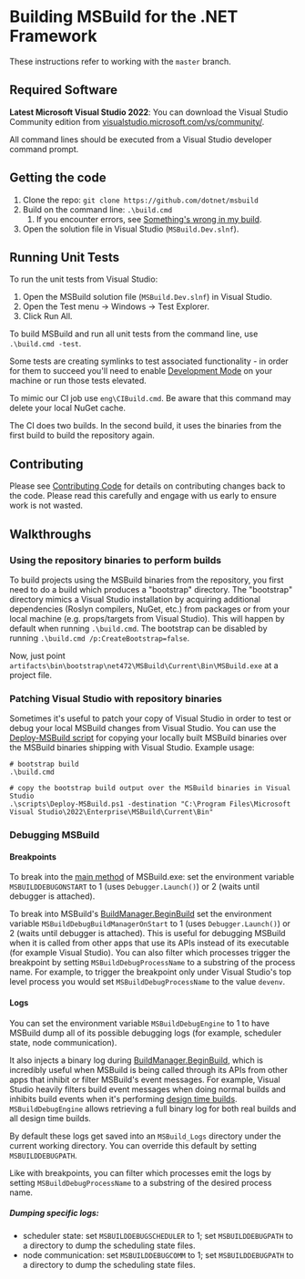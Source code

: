 # Building MSBuild for the .NET Framework

These instructions refer to working with the `master` branch.

## Required Software

**Latest Microsoft Visual Studio 2022**: You can download the Visual Studio Community edition from [visualstudio.microsoft.com/vs/community/](https://visualstudio.microsoft.com/vs/community/).

All command lines should be executed from a Visual Studio developer command prompt.

## Getting the code

1. Clone the repo: `git clone https://github.com/dotnet/msbuild`
2. Build on the command line: `.\build.cmd`
   1. If you encounter errors, see [Something's wrong in my build](Something's-wrong-in-my-build.md).
3. Open the solution file in Visual Studio (`MSBuild.Dev.slnf`).

## Running Unit Tests

To run the unit tests from Visual Studio:

1. Open the MSBuild solution file (`MSBuild.Dev.slnf`) in Visual Studio.
2. Open the Test menu -> Windows -> Test Explorer.
3. Click Run All.

To build MSBuild and run all unit tests from the command line, use `.\build.cmd -test`.

Some tests are creating symlinks to test associated functionality - in order for them to succeed you'll need to enable [Development Mode](https://learn.microsoft.com/en-us/windows/apps/get-started/enable-your-device-for-development) on your machine or run those tests elevated.

To mimic our CI job use `eng\CIBuild.cmd`. Be aware that this command may delete your local NuGet cache.

The CI does two builds. In the second build, it uses the binaries from the first build to build the repository again.

## Contributing

Please see [Contributing Code](https://github.com/dotnet/msbuild/blob/main/documentation/wiki/Contributing-Code.md) for details on contributing changes back to the code. Please read this carefully and engage with us early to ensure work is not wasted.

## Walkthroughs

### Using the repository binaries to perform builds

To build projects using the MSBuild binaries from the repository, you first need to do a build which produces
a "bootstrap" directory. The "bootstrap" directory mimics a Visual Studio installation by acquiring additional
dependencies (Roslyn compilers, NuGet, etc.) from packages or from your local machine (e.g. props/targets
from Visual Studio). This will happen by default when running `.\build.cmd`. The bootstrap can be disabled by running `.\build.cmd /p:CreateBootstrap=false`.

Now, just point `artifacts\bin\bootstrap\net472\MSBuild\Current\Bin\MSBuild.exe` at a project file.

### Patching Visual Studio with repository binaries

Sometimes it's useful to patch your copy of Visual Studio in order to test or debug your local MSBuild changes from Visual Studio. You can use the [Deploy-MSBuild script](../Deploy-MSBuild.md) for copying your locally built MSBuild binaries over the MSBuild binaries shipping with Visual Studio. Example usage:
```
# bootstrap build
.\build.cmd

# copy the bootstrap build output over the MSBuild binaries in Visual Studio
.\scripts\Deploy-MSBuild.ps1 -destination "C:\Program Files\Microsoft Visual Studio\2022\Enterprise\MSBuild\Current\Bin"
```

### Debugging MSBuild

#### Breakpoints
To break into the [main method](https://github.com/dotnet/msbuild/blob/bd00d6cba24d41efd6f54699c3fdbefb9f5034a1/src/MSBuild/XMake.cs#L493-L506) of MSBuild.exe: set the environment variable `MSBUILDDEBUGONSTART` to 1 (uses `Debugger.Launch()`) or 2 (waits until debugger is attached).

To break into MSBuild's [BuildManager.BeginBuild](https://github.com/dotnet/msbuild/blob/bd00d6cba24d41efd6f54699c3fdbefb9f5034a1/src/Build/BackEnd/BuildManager/BuildManager.cs#L414) set the environment variable `MSBuildDebugBuildManagerOnStart` to 1 (uses `Debugger.Launch()`) or 2 (waits until debugger is attached).
This is useful for debugging MSBuild when it is called from other apps that use its APIs instead of its executable (for example Visual Studio). You can also filter which processes trigger the breakpoint by setting `MSBuildDebugProcessName` to a substring of the process name. For example, to trigger the breakpoint only under Visual Studio's top level process you would set `MSBuildDebugProcessName` to the value `devenv`.

#### Logs
You can set the environment variable `MSBuildDebugEngine` to 1 to have MSBuild dump all of its possible debugging logs (for example, scheduler state, node communication).

It also injects a binary log during [BuildManager.BeginBuild](https://github.com/dotnet/msbuild/blob/bd00d6cba24d41efd6f54699c3fdbefb9f5034a1/src/Build/BackEnd/BuildManager/BuildManager.cs#L491), which is incredibly useful when MSBuild is being called through its APIs from other apps that inhibit or filter MSBuild's event messages. For example, Visual Studio heavily filters build event messages when doing normal builds and inhibits build events when it's performing [design time builds](https://github.com/dotnet/project-system/blob/04474df00ebd742e05d31f8e487d6ed4ac83763e/docs/design-time-builds.md). `MSBuildDebugEngine` allows retrieving a full binary log for both real builds and all design time builds.

By default these logs get saved into an `MSBuild_Logs` directory under the current working directory. You can override this default by setting `MSBUILDDEBUGPATH`.

Like with breakpoints, you can filter which processes emit the logs by setting `MSBuildDebugProcessName` to a substring of the desired process name.

##### Dumping specific logs:
- scheduler state: set `MSBUILDDEBUGSCHEDULER` to 1; set `MSBUILDDEBUGPATH` to a directory to dump the scheduling state files.
- node communication: set `MSBUILDDEBUGCOMM` to 1; set `MSBUILDDEBUGPATH` to a directory to dump the scheduling state files.
